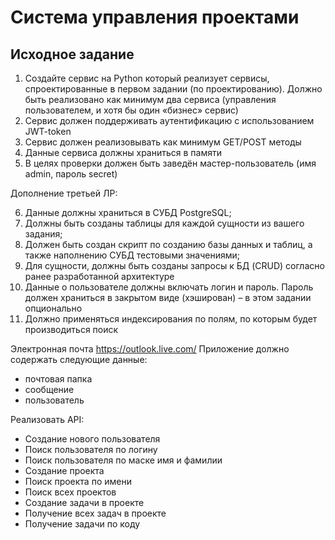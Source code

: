 # Система управления проектами

## Исходное задание

1. Создайте сервис на Python который реализует сервисы, спроектированные в
первом задании (по проектированию). Должно быть реализовано как минимум
два сервиса (управления пользователем, и хотя бы один «бизнес» сервис)
2. Сервис должен поддерживать аутентификацию с использованием JWT-token
3. Сервис должен реализовывать как минимум GET/POST методы
4. Данные сервиса должны храниться в памяти
5. В целях проверки должен быть заведён мастер-пользователь (имя admin,
пароль secret)

Дополнение третьей ЛР: 

6. Данные должны храниться в СУБД PostgreSQL;
7. Должны быть созданы таблицы для каждой сущности из вашего задания;
8. Должен быть создан скрипт по созданию базы данных и таблиц, а также
наполнению СУБД тестовыми значениями;
9. Для сущности, должны быть созданы запросы к БД (CRUD) согласно ранее
разработанной архитектуре
10. Данные о пользователе должны включать логин и пароль. Пароль должен
храниться в закрытом виде (хэширован) – в этом задании опционально
11. Должно применяться индексирования по полям, по которым будет
производиться поиск


Электронная почта https://outlook.live.com/
Приложение должно содержать следующие данные:
- почтовая папка
- сообщение
- пользователь

Реализовать API:
- Создание нового пользователя
- Поиск пользователя по логину
- Поиск пользователя по маске имя и фамилии
- Создание проекта
- Поиск проекта по имени
- Поиск всех проектов
- Создание задачи в проекте
- Получение всех задач в проекте
- Получение задачи по коду